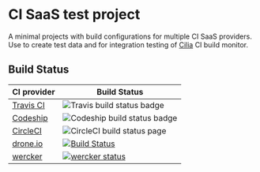 # CI SaaS test project

A minimal projects with build configurations for multiple CI SaaS providers. Use to create 
test data and for integration testing of [Cilia](https://github.com/bbiskup/cilia) CI build monitor.

## Build Status

| CI provider | Build Status |
| ---         | --- |
| [Travis CI](https://travis-ci.org/) | ![Travis build status badge](https://travis-ci.org/bbiskup/ci-saas-test-project.svg?branch=master) |
|[Codeship](https://codeship.com/)     | ![Codeship build status badge](https://codeship.com/projects/a945b780-7fc5-0134-bf93-165195a768fc/status?branch=master) |
| [CircleCI](https://circleci.com/)    | ![CircleCI build status page](https://circleci.com/gh/bbiskup/ci-saas-test-project.svg?style=shield&circle-token=d5d1dd7847af8aa67fc98dd0814184d7d9514d80)  |
| [drone.io](https://drone.io/)    | [![Build Status](https://drone.io/github.com/bbiskup/ci-saas-test-project/status.png)](https://drone.io/github.com/bbiskup/ci-saas-test-project/latest) |
| [wercker](https://app.wercker.com/) | [![wercker status](https://app.wercker.com/status/00057cea1b9dbc48c46dc713c5723398/s/master "wercker status")](https://app.wercker.com/project/byKey/00057cea1b9dbc48c46dc713c5723398) |